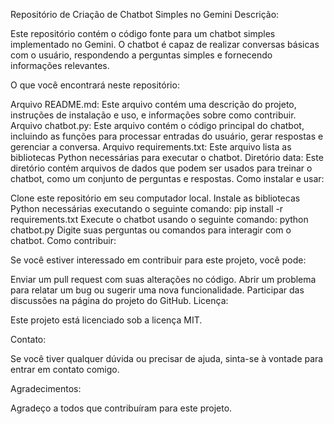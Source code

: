 Repositório de Criação de Chatbot Simples no Gemini
Descrição:

Este repositório contém o código fonte para um chatbot simples implementado no Gemini. O chatbot é capaz de realizar conversas básicas com o usuário, respondendo a perguntas simples e fornecendo informações relevantes.

O que você encontrará neste repositório:

Arquivo README.md: Este arquivo contém uma descrição do projeto, instruções de instalação e uso, e informações sobre como contribuir.
Arquivo chatbot.py: Este arquivo contém o código principal do chatbot, incluindo as funções para processar entradas do usuário, gerar respostas e gerenciar a conversa.
Arquivo requirements.txt: Este arquivo lista as bibliotecas Python necessárias para executar o chatbot.
Diretório data: Este diretório contém arquivos de dados que podem ser usados para treinar o chatbot, como um conjunto de perguntas e respostas.
Como instalar e usar:

Clone este repositório em seu computador local.
Instale as bibliotecas Python necessárias executando o seguinte comando:
pip install -r requirements.txt
Execute o chatbot usando o seguinte comando:
python chatbot.py
Digite suas perguntas ou comandos para interagir com o chatbot.
Como contribuir:

Se você estiver interessado em contribuir para este projeto, você pode:

Enviar um pull request com suas alterações no código.
Abrir um problema para relatar um bug ou sugerir uma nova funcionalidade.
Participar das discussões na página do projeto do GitHub.
Licença:

Este projeto está licenciado sob a licença MIT.

Contato:

Se você tiver qualquer dúvida ou precisar de ajuda, sinta-se à vontade para entrar em contato comigo.

Agradecimentos:

Agradeço a todos que contribuíram para este projeto.

